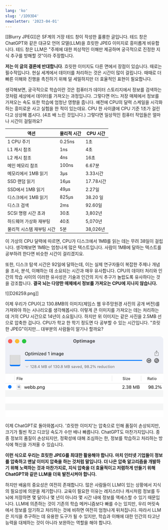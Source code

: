 ```yaml
---
lang: 'ko'
slug: '/1D93D4'
newsletter: '2023-04-01'
---
```


[[Blurry JPEG]]은 SF계의 거장 테드 창이 작성한 훌륭한 글입니다.
테드 창은 ChatGPT와 같은 대규모 언어 모델(LLM)을 흐릿한 JPEG 이미지로 흥미롭게 비유합니다.
테드 창은 LLM은 "주제에 대한 피상적인 이해만 제공하며 궁극적으로 진정한 지식 추구를 방해할 것"이라 주장합니다.

**저는 이 글의 결론에 반대합니다**.
흐릿한 이미지도 다른 면에서 장점이 있습니다.
때로는 필수적입니다.
현실 세계에서 데이터를 처리하는 것은 시간이 많이 걸립니다.
때때로 더 빠른 이해와 진행을 촉진하기 위해 덜 세밀하지만 더 효율적인 표현이 필요합니다.

생각해보면, 궁극적으로 학습이란 것은 컴퓨터가 데이터 스토리지에서 정보를 검색하는 것처럼 세상에서 데이터를 가져오는 과정입니다.
그렇다면 어느 저장 매체에서 정보를 가져오는 속도 또한 학습에 엄청난 영향을 줍니다.
예전에 CPU의 달력 스케일을 시각화하는 흥미로운 사고 실험을 한 적이 있는데요.
CPU 한 사이클에 CPU 기준 1초가 걸린다고 상상해 봅시다. (4조 배 느린 것입니다.)
그렇다면 일상적인 컴퓨터 작업들은 얼마나 시간이 걸릴까요?

| 액션                      | 물리적 시간 | CPU 시간  |
| ------------------------- | ----------- | --------- |
| 1 CPU 주기                | 0.25ns      | 1초       |
| L1 캐시 참조              | 1ns         | 4초       |
| L2 캐시 참조              | 4ns         | 16초      |
| 메인 메모리 참조          | 100ns       | 6.67분    |
| 메모리에서 1MB 읽기       | 3μs         | 3.33시간  |
| SSD 랜덤 읽기             | 16μs        | 17.78시간 |
| SSD에서 1MB 읽기          | 49μs        | 2.27일    |
| 디스크에서 1MB 읽기       | 825μs       | 38.20 일  |
| 디스크 검색               | 2ms         | 92.60일   |
| SCSI 명령 시간 초과       | 30초        | 3,802년   |
| 하드웨어 가상화 재부팅    | 40초        | 5,070년   |
| 물리적 시스템 재부팅 시간 | 5분         | 38,026년  |

이 가상의 CPU 달력에 따르면, CPU가 디스크에서 1MB를 읽는 데는 무려 38일이 걸립니다.
생각해보면 1MB는 엄청나게 많은 텍스트입니다.
사람이 1MB에 달하는 텍스트를 공부하려 한다면 비슷한 시간이 걸리겠지요.

또한, 디스크 탐색 시간은 92일에 달하는데, 이는 실제 연구자들이 복잡한 주제나 개념을 조사, 분석, 이해하는 데 소요되는 시간과 매우 유사합니다.
CPU의 데이터 처리와 인간의 학습 사이의 이러한 유사성은 기술과 인간의 지식 추구가 놀랍도록 유사하다는 것을 강조합니다.
**결국 뇌는 다양한 매체에서 정보를 가져오는 CPU에 지나지 않습니다.**

![[D26259.png]]

이제 우리가 CPU이고 130.8MB의 이미지(제임스 웹 우주망원경 사진의 공개 버전)를 가져와야 하는 시나리오를 생각해봅시다. 이렇게 큰 이미지를 가져오는 데는 처리하는 데 거의 CPU 시간으로 14년이 소요됩니다. 하지만 위 이미지는 같은 사진을 2.5MB 선으로 압축한 겁니다. CPU가 학교 한 학기 정도면 다 공부할 수 있는 시간입니다. "흐릿한 JPEG"이지만... 대부분의 사람들이 알기나 할까요?

![이미지 압축 도구인 Optimage를 사용하니 파일 크기를 98% 작게 만들 수 있었습니다.](../assets/8DDFF2.png)

이제 ChatGPT로 돌아와봅시다. '흐릿한 이미지'는 압축으로 인해 품질이 손상되지만, 크기가 훨씬 작고 디코딩 속도가 수만 배나 빠릅니다. ChatGPT도 마찬가지입니다. 종종 정보의 품질이 손상되지만, 정확성에 대해 조심하는 한, 정보를 학습하고 처리하는 방식에 혁신을 가져올 수 있습니다.

**이런 식으로 우리는 흐릿한 JPEG를 최대한 활용해야 합니다. 마치 인터넷 기업들이 정보를 압축하고 맨날 이미지 압축을 하는 것처럼 말입니다. 더 나은 압축 알고리즘을 개발하기 위해 노력하는 것과 마찬가지로, 지식 압축을 더 효율적이고 저렴하게 만들기 위해 ChatGPT와 같은 LLM을 더욱 발전시켜야 합니다.**

하지만 배움의 중요성은 여전히 존재합니다. 많은 사람들이 LLM이 있는 상황에서 지식의 필요성에 의문을 제기합니다. 교육이 필요한 이유는 레지스터나 캐시처럼 정보를 두뇌에 저장하면 몇 달이나 몇 년이 아니라 몇 시간 내에 정보를 액세스할 수 있기 때문입니다. LLM에 의존하는 것이 기존의 학습 메커니즘보다 빠를 수는 있지만, 우리 머릿속에서 정보를 암기하고 처리하는 것에 비하면 여전히 엄청나게 뒤처집니다. 따라서 LLM은 지식을 추구하는 데 유용한 도구가 될 수 있지만, 학습과 이해에 대한 인간의 타고난 능력을 대체하는 것이 아니라 보완하는 역할을 해야 합니다.
